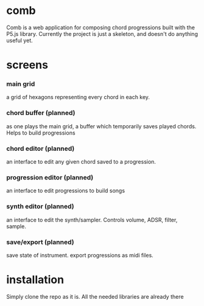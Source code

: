 # comb

Comb is a web application for composing chord progressions built with the P5.js library. Currently the project is just a skeleton, and doesn't do anything useful yet.

# screens
### main grid
a grid of hexagons representing every chord in each key.

### chord buffer (planned)
as one plays the main grid, a buffer which temporarily saves played chords. Helps to build progressions

### chord editor (planned)
an interface to edit any given chord saved to a progression.

### progression editor (planned)
an interface to edit progressions to build songs

### synth editor (planned)
an interface to edit the synth/sampler. Controls volume, ADSR, filter, sample.

### save/export (planned)
save state of instrument. export progressions as midi files.

# installation

Simply clone the repo as it is. All the needed libraries are already there

